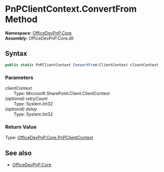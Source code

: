 # PnPClientContext.ConvertFrom Method  
  

**Namespace:** [OfficeDevPnP.Core](OfficeDevPnP.Core.md)  
**Assembly:** OfficeDevPnP.Core.dll  
## Syntax
```C#
public static PnPClientContext ConvertFrom(ClientContext clientContext, Int32 retryCount, Int32 delay)
```
### Parameters
*clientContext*  
&emsp;&emsp;Type: Microsoft.SharePoint.Client.ClientContext  
*(optional) retryCount*  
&emsp;&emsp;Type: System.Int32  
*(optional) delay*  
&emsp;&emsp;Type: System.Int32  
### Return Value
Type: [OfficeDevPnP.Core.PnPClientContext](OfficeDevPnP.Core.PnPClientContext.md)  

## See also
- [OfficeDevPnP.Core](OfficeDevPnP.Core.md)
